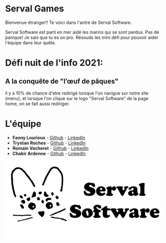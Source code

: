# Serval Games

Bienvenue étranger!! Te voici dans l'antre de Serval Software.

Serval Software est parti en mer aidé les marins qui se sont perdus.
Pas de panique! Je sais que tu es un pro. Résouds les mini défi pour pouvoir aider l'équipe dans leur quête.

# Défi nuit de l'info 2021: 
## A la conquête de "l’œuf de pâques" 
il y a 10% de chance d'etre redirigé lorsque l'on navigue sur notre site (menu), et lorsque l'on clique sur le logo "Serval Software" de la page home, on se fait aussi rediriger.


# L'équipe

* **Fanny Lourioux** - [Github](https://github.com/FannyLourioux) - [LinkedIn](https://www.linkedin.com/in/fanny-lourioux-4744941a0/)
* **Trystan Roches** - [Github](https://github.com/Trystan4) - [LinkedIn](https://www.linkedin.com/in/trystan-roches-4a6ba0171/)
* **Romain Vacheret** - [Github](https://github.com/RomainVacheret) - [LinkedIn](https://www.linkedin.com/in/romain-vacheret-b58270189/)
* **Chakir Ardenne** - [Github](https://github.com/chakirardenne) - [LinkedIn](https://www.linkedin.com/in/chakir-ardenne-6000621a1/)

![Deviens un Serval](./public/serval_software.png)
